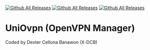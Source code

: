 [![Github All Releases](https://img.shields.io/github/downloads/X-DCB/UniOvpn/total.svg)]()
[![Github All Releases](https://img.shields.io/github/issues/X-DCB/UniOvpn/total.svg)]()
[![Github All Releases](https://img.shields.io/github/stars/X-DCB/UniOvpn/total.svg)]()
# UniOvpn (OpenVPN Manager)
Coded by Dexter Cellona Banawon (X-DCB)
